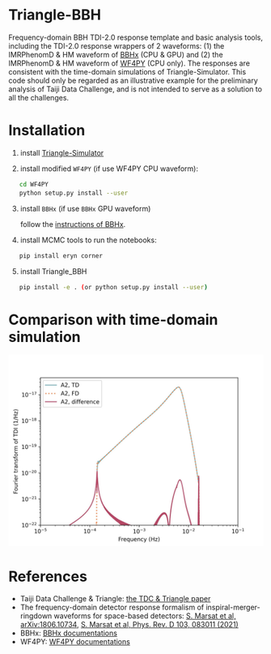 # Triangle-BBH
Frequency-domain BBH TDI-2.0 response template and basic analysis tools, including the TDI-2.0 response wrappers of 2 waveforms: (1) the IMRPhenomD \& HM waveform of [BBHx](https://github.com/mikekatz04/BBHx) (CPU \& GPU) and (2) the  IMRPhenomD \& HM waveform of [WF4PY](https://github.com/CosmoStatGW/WF4Py) (CPU only). 
The responses are consistent with the time-domain simulations of Triangle-Simulator. 
This code should only be regarded as an illustrative example for the preliminary analysis of Taiji Data Challenge, and is not intended to serve as a solution to all the challenges.

# Installation 
1. install [Triangle-Simulator](https://github.com/TriangleDataCenter/Triangle-Simulator) 

2. install modified `WF4PY` (if use WF4PY CPU waveform): 

```bash
   cd WF4PY 
   python setup.py install --user  
```

3. install `BBHx` (if use `BBHx` GPU waveform)  
   
   follow the [instructions of BBHx](https://mikekatz04.github.io/BBHx/html/index.html).   

4. install MCMC tools to run the notebooks: 

```bash
   pip install eryn corner  
```

5. install Triangle_BBH 

```bash   
   pip install -e . (or python setup.py install --user)
```

# Comparison with time-domain simulation 
![image](Figures/TD_vs_FD.jpg)

# References
- Taiji Data Challenge \& Triangle: [the TDC \& Triangle paper](TBD)
- The frequency-domain detector response formalism of inspiral-merger-ringdown waveforms for space-based detectors: [S. Marsat et al, arXiv:1806.10734](https://arxiv.org/abs/1806.10734), [S. Marsat et al, Phys. Rev. D 103, 083011 (2021)](https://doi.org/10.1103/PhysRevD.103.083011)
- BBHx: [BBHx documentations](https://mikekatz04.github.io/BBHx/html/index.html)
- WF4PY: [WF4PY documentations](https://wf4py.readthedocs.io/en/latest/index.html)
